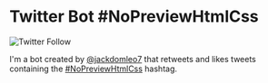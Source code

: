 # Twitter Bot #NoPreviewHtmlCss

![Twitter Follow](https://img.shields.io/twitter/follow/NoPreviewHtmlCs?style=social)

I'm a bot created by [@jackdomleo7](https://twitter.com/jackdomleo7) that retweets and likes tweets containing the [#NoPreviewHtmlCss](https://twitter.com/search?q=%23NoPreviewHtmlCss) hashtag.